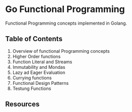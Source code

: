 # Go Functional Programming

Functional Programming concepts implemented in Golang.

## Table of Contents

1. Overview of functional Programming concepts
2. Higher Order functions
3. Function Literal and Streams
4. Immutability and Mondas
5. Lazy ad Eager Evaluation
6. Currying functions
7. Functional Design Patterns
8. Testung Functions

## Resources
